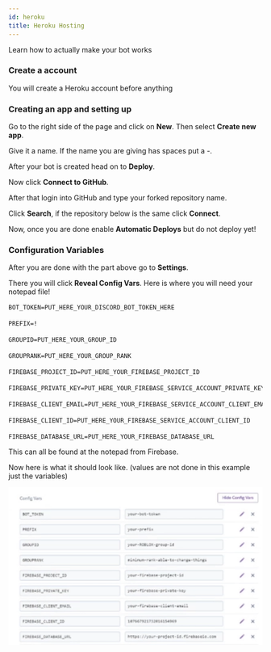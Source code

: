 ```yaml
---
id: heroku
title: Heroku Hosting
---
```


Learn how to actually make your bot works

### Create a account

You will create a Heroku account before anything

### Creating an app and setting up

Go to the right side of the page and click on **New**. Then select **Create new app**.

Give it a name. If the name you are giving has spaces put a -.

After your bot is created head on to **Deploy**.

Now click **Connect to GitHub**.

After that login into GitHub and type your forked repository name.

Click **Search**, if the repository below is the same click **Connect**.

Now, once you are done enable **Automatic Deploys** but do not deploy yet!

### Configuration Variables

After you are done with the part above go to **Settings**.

There you will click **Reveal Config Vars**. Here is where you will need your notepad file!

```
BOT_TOKEN=PUT_HERE_YOUR_DISCORD_BOT_TOKEN_HERE

PREFIX=!

GROUPID=PUT_HERE_YOUR_GROUP_ID

GROUPRANK=PUT_HERE_YOUR_GROUP_RANK

FIREBASE_PROJECT_ID=PUT_HERE_YOUR_FIREBASE_PROJECT_ID

FIREBASE_PRIVATE_KEY=PUT_HERE_YOUR_FIREBASE_SERVICE_ACCOUNT_PRIVATE_KEY

FIREBASE_CLIENT_EMAIL=PUT_HERE_YOUR_FIREBASE_SERVICE_ACCOUNT_CLIENT_EMAIL

FIREBASE_CLIENT_ID=PUT_HERE_YOUR_FIREBASE_SERVICE_ACCOUNT_CLIENT_ID

FIREBASE_DATABASE_URL=PUT_HERE_YOUR_FIREBASE_DATABASE_URL

```

This can all be found at the notepad from Firebase.

Now here is what it should look like. (values are not done in this example just the variables)

![variables](../files/heroku-variables.png)
